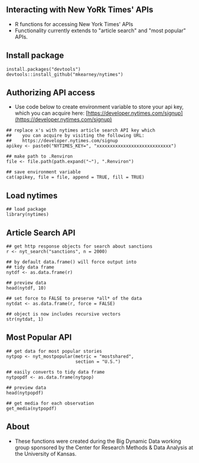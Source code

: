 ## Interacting with New YoRk Times' APIs

- R functions for accessing New York Times' APIs
- Functionality currently extends to "article search" and "most
  popular" APIs.

## Install package

```{r}
install.packages("devtools")
devtools::install_github("mkearney/nytimes")
```

## Authorizing API access
- Use code below to create environment variable to store your api key,
  which you can acquire here:
  [https://developer.nytimes.com/signup](https://developer.nytimes.com/signup)

```{r}
## replace x's with nytimes article search API key which
##    you can acquire by visiting the following URL:
##    https://developer.nytimes.com/signup
apikey <- paste0("NYTIMES_KEY=", "xxxxxxxxxxxxxxxxxxxxxxxxxxxx")

## make path to .Renviron
file <- file.path(path.expand("~"), ".Renviron")

## save environment variable
cat(apikey, file = file, append = TRUE, fill = TRUE)
```

## Load nytimes

```{r}
## load package
library(nytimes)
```

## Article Search API

```{r}
## get http response objects for search about sanctions
r <- nyt_search("sanctions", n = 2000)

## by default data.frame() will force output into
## tidy data frame
nytdf <- as.data.frame(r)

## preview data
head(nytdf, 10)

## set force to FALSE to preserve *all* of the data
nytdat <- as.data.frame(r, force = FALSE)

## object is now includes recursive vectors
str(nytdat, 1)
```

## Most Popular API

```{r}
## get data for most popular stories
nytpop <- nyt_mostpopular(metric = "mostshared",
                          section = "U.S.")

## easily converts to tidy data frame
nytpopdf <- as.data.frame(nytpop)

## preview data
head(nytpopdf)

## get media for each observation
get_media(nytpopdf)
```

## About
- These functions were created during the Big Dynamic Data working
  group sponsored by the Center for Research Methods & Data Analysis
  at the University of Kansas.

